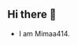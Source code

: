 ## Hi there 👋
- I am Mimaa414. 
<!--
**Mimaa414/Mimaa414** is a ✨ _special_ ✨ repository because its `README.md` (this file) appears on your GitHub profile.



- 🔭 I’m currently working as a doctor but I want to enter in the digital marketing and development web.
- 🌱 I’m currently learning digital marketing and development web at SAYNA. 
- 👯 I’m looking to collaborate on tasks related to those topics.
- 📫 How to reach me: mimaa414@gmail.com
- 😄 Pronouns: she/her
- ⚡ Fun fact: I have been working in a totally different field and now I want to join the digital world
-->
